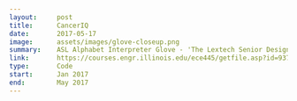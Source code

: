 ```yaml
---
layout:     post
title:      CancerIQ
date:       2017-05-17
image:      assets/images/glove-closeup.png
summary:    ASL Alphabet Interpreter Glove - 'The Lextech Senior Design Best Engineered Project Award'
link:       https://courses.engr.illinois.edu/ece445/getfile.asp?id=9377
type:       Code
start:      Jan 2017
end:        May 2017
---
```


